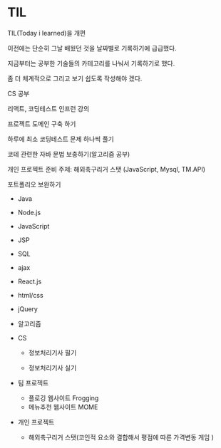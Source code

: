 # TIL

TIL(Today i learned)을 개편

이전에는 단순히 그날 배웠던 것을 날짜별로 기록하기에 급급했다.

지금부터는 공부한 기술들의 카테고리를 나눠서 기록하기로 했다.

좀 더 체계적으로 그리고 보기 쉽도록 작성해야 겠다.

CS 공부

리액트, 코딩테스트 인프런 강의

프로젝트 도메인 구축 하기

하루에 최소 코딩테스트 문제 하나씩 풀기 

코테 관련한 자바 문법 보충하기(알고리즘 공부)

개인 프로젝트 준비 주제: 해외축구리거 스탯 (JavaScript, Mysql, TM.API)

포트폴리오 보완하기 

- Java

- Node.js

- JavaScript

- JSP

- SQL

- ajax

- React.js

- html/css

- jQuery

- 알고리즘

- CS
  
  - 정보처리기사 필기
  
  - 정보처리기사 실기 

- 팀 프로젝트
  
  - 플로깅 웹사이트 Frogging
  - 메뉴추천 웹사이트 MOME

- 개인 프로젝트
  
  - 해외축구리거 스탯(코인적 요소와 결합해서 평점에 따른 가격변동 게임 )
